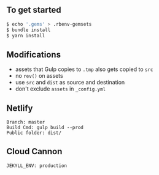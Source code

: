 ## To get started

```sh
$ echo '.gems' > .rbenv-gemsets
$ bundle install
$ yarn install
```

## Modifications

- assets that Gulp copies to `.tmp` also gets copied to `src`
- no `rev()` on assets
- use `src` and `dist` as source and destination
- don't exclude `assets` in `_config.yml`

## Netlify
```
Branch: master
Build Cmd: gulp build --prod
Public folder: dist/
```

## Cloud Cannon
```
JEKYLL_ENV: production
```

